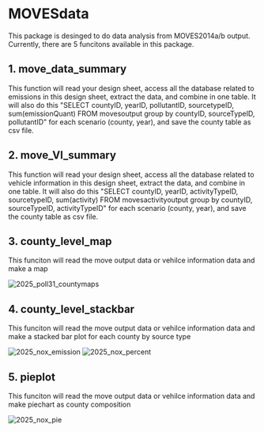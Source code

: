 # MOVESdata
This package is desinged to do data analysis from MOVES2014a/b output. Currently, there are 5 funcitons available in this package.
## 1. move_data_summary <br />
This function will read your design sheet, access all the database related to emissions in this design sheet, extract the data, and combine in one table. It will also do this 
"SELECT countyID, yearID, pollutantID, sourcetypeID, sum(emissionQuant) FROM movesoutput
                    group by countyID, sourceTypeID, pollutantID"
for each scenario (county, year), and save the county table as csv file.

## 2. move_VI_summary <br />
This function will read your design sheet, access all the database related to vehicle information in this design sheet, extract the data, and combine in one table. It will also do this 
"SELECT countyID, yearID, activityTypeID, sourcetypeID, sum(activity) FROM movesactivityoutput
                      group by countyID, sourceTypeID, activityTypeID"
for each scenario (county, year), and save the county table as csv file.

## 3. county_level_map <br />
This funciton will read the move output data or vehilce information data and make a map 

![2025_poll31_countymaps](https://github.com/JiaoyanHuang/NCDAQ-related-projects/tree/master/MOVESdata-master/plots/2025_poll31_countymaps.png)

## 4. county_level_stackbar <br />
This funciton will read the move output data or vehilce information data and make a stacked bar plot for each county by source type

![2025_nox_emission](https://github.com/JiaoyanHuang/NCDAQ-related-projects/tree/master/MOVESdata-master/plots/2025_PM2.5_emission.png)
![2025_nox_percent](https://github.com/JiaoyanHuang/NCDAQ-related-projects/tree/master/MOVESdata-master/plots/2025_PM2.5_percent.png)

## 5. pieplot <br />
This funciton will read the move output data or vehilce information data and make piechart as county composition

![2025_nox_pie](https://github.com/JiaoyanHuang/NCDAQ-related-projects/tree/master/MOVESdata-master/plots/2025_NOx_pie.png)

